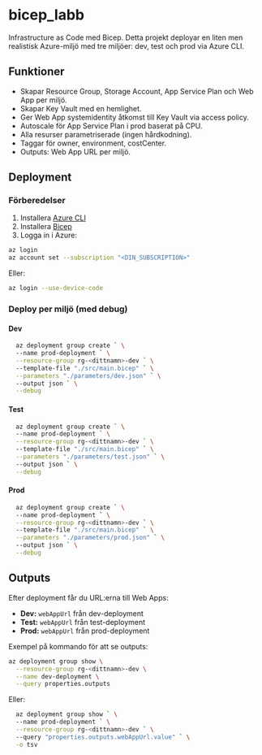 # bicep_labb

Infrastructure as Code med Bicep. Detta projekt deployar en liten men realistisk Azure-miljö med tre miljöer: dev, test och prod via Azure CLI.

## Funktioner

- Skapar Resource Group, Storage Account, App Service Plan och Web App per miljö.
- Skapar Key Vault med en hemlighet.
- Ger Web App systemidentity åtkomst till Key Vault via access policy.
- Autoscale för App Service Plan i prod baserat på CPU.
- Alla resurser parametriserade (ingen hårdkodning).
- Taggar för owner, environment, costCenter.
- Outputs: Web App URL per miljö.

## Deployment

### Förberedelser

1. Installera [Azure CLI](https://learn.microsoft.com/en-us/cli/azure/install-azure-cli)
2. Installera [Bicep](https://learn.microsoft.com/en-us/azure/azure-resource-manager/bicep/install)
3. Logga in i Azure:

```bash
az login
az account set --subscription "<DIN_SUBSCRIPTION>"
```

Eller:

```bash
az login --use-device-code
```

### Deploy per miljö (med debug)

#### Dev

```bash
  az deployment group create ` \
  --name prod-deployment ` \
  --resource-group rg-<dittnamn>-dev ` \
  --template-file "./src/main.bicep" ` \
  --parameters "./parameters/dev.json" ` \
  --output json ` \
  --debug
```

#### Test

```bash
  az deployment group create ` \
  --name prod-deployment ` \
  --resource-group rg-<dittnamn>-dev ` \
  --template-file "./src/main.bicep" ` \
  --parameters "./parameters/test.json" ` \
  --output json ` \
  --debug
```

#### Prod

```bash
  az deployment group create ` \
  --name prod-deployment ` \
  --resource-group rg-<dittnamn>-dev ` \
  --template-file "./src/main.bicep" ` \
  --parameters "./parameters/prod.json" ` \
  --output json ` \
  --debug
```

## Outputs

Efter deployment får du URL\:erna till Web Apps:

- **Dev:** `webAppUrl` från dev-deployment
- **Test:** `webAppUrl` från test-deployment
- **Prod:** `webAppUrl` från prod-deployment

Exempel på kommando för att se outputs:

```bash
az deployment group show \
  --resource-group rg-<dittnamn>-dev \
  --name dev-deployment \
  --query properties.outputs
```

Eller:

```bash
  az deployment group show ` \
  --name prod-deployment ` \
  --resource-group rg-<dittnamn>-dev ` \
  --query "properties.outputs.webAppUrl.value" ` \
  -o tsv
```

